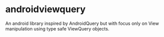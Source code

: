 androidviewquery
================

An android library inspired by AndroidQuery but with focus only on View manipulation using type safe ViewQuery objects.
